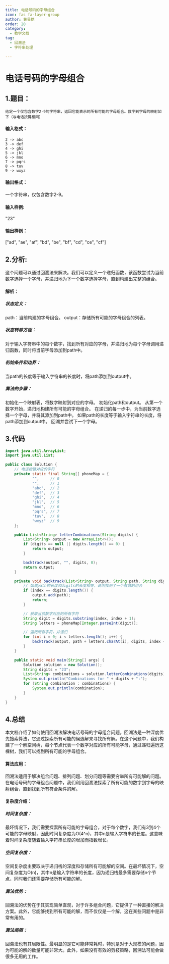 ```yaml
---
title: 电话号码的字母组合
icon: fas fa-layer-group
author: 黄昱皓
order: 20
category:
  - 教学文档
tag:
  - 回溯法
  - 字符串处理

---
```


# 电话号码的字母组合

## 1.题目： 
    给定一个仅包含数字2-9的字符串，返回它能表示的所有可能的字母组合。数字到字母的映射如下（与电话按键相同）

#### 输入格式：
    2 -> abc
    3 -> def
    4 -> ghi
    5 -> jkl
    6 -> mno
    7 -> pqrs
    8 -> tuv
    9 -> wxyz


#### 输出格式：
一个字符串，仅包含数字2-9。



#### 输入样例:
"23"


#### 输出样例：

["ad", "ae", "af", "bd", "be", "bf", "cd", "ce", "cf"]

## 2.分析:

这个问题可以通过回溯法来解决。我们可以定义一个递归函数，该函数尝试为当前数字选择一个字母，并递归地为下一个数字选择字母，直到构建出完整的组合。


#### 解析：
##### 状态定义：
path：当前构建的字母组合。
output：存储所有可能的字母组合的列表。
##### 状态转移方程：
对于输入字符串中的每个数字，找到所有对应的字母，并递归地为每个字母调用递归函数，同时将当前字母添加到path中。
##### 初始条件和边界：
当path的长度等于输入字符串的长度时，将path添加到output中。
##### 算法的步骤：
初始化一个映射表，将数字映射到对应的字母。
初始化path和output。
从第一个数字开始，递归地构建所有可能的字母组合。
在递归的每一步中，为当前数字选择一个字母，并将其添加到path中。
如果path的长度等于输入字符串的长度，将path添加到output中。
回溯并尝试下一个字母。


## 3.代码

```java
import java.util.ArrayList;
import java.util.List;

public class Solution {
    // 电话按键对应的字符
    private static final String[] phoneMap = {
            "",     // 0
            "",     // 1
            "abc",  // 2
            "def",  // 3
            "ghi",  // 4
            "jkl",  // 5
            "mno",  // 6
            "pqrs", // 7
            "tuv",  // 8
            "wxyz"  // 9
    };

    public List<String> letterCombinations(String digits) {
        List<String> output = new ArrayList<>();
        if (digits == null || digits.length() == 0) {
            return output;
        }

        backtrack(output, "", digits, 0);
        return output;
    }

    private void backtrack(List<String> output, String path, String digits, int index) {
        // 如果path的长度和digits的长度相等，说明找到了一个有效的组合
        if (index == digits.length()) {
            output.add(path);
            return;
        }

        // 获取当前数字对应的所有字符
        String digit = digits.substring(index, index + 1);
        String letters = phoneMap[Integer.parseInt(digit)];

        // 遍历所有字符，并递归
        for (int i = 0; i < letters.length(); i++) {
            backtrack(output, path + letters.charAt(i), digits, index + 1);
        }
    }

    public static void main(String[] args) {
        Solution solution = new Solution();
        String digits = "23";
        List<String> combinations = solution.letterCombinations(digits);
        System.out.println("Combinations for " + digits + ":");
        for (String combination : combinations) {
            System.out.println(combination);
        }
    }
}

```


## 4.总结

本文档介绍了如何使用回溯法解决电话号码的字母组合问题。回溯法是一种深度优先搜索算法，它通过探索所有可能的候选解来寻找所有解。在这个问题中，我们构建了一个解空间树，每个节点代表一个数字对应的所有可能字母，通过递归遍历这棵树，我们可以找到所有可能的字母组合。

#### 算法应用：
回溯法适用于解决组合问题、排列问题、划分问题等需要穷举所有可能解的问题。在电话号码的字母组合问题中，我们利用回溯法探索了所有可能的数字到字母的映射组合，直到找到所有符合条件的解。

#### 复杂度介绍：
##### 时间复杂度：
最坏情况下，我们需要探索所有可能的字母组合，对于每个数字，我们有3到4个可能的字母映射，因此时间复杂度为O(4^n)，其中n是输入字符串的长度。这意味着时间复杂度随着输入字符串长度的增加而指数增长。

##### 空间复杂度：
空间复杂度主要取决于递归栈的深度和存储所有可能解的空间。在最坏情况下，空间复杂度为O(n)，其中n是输入字符串的长度，因为递归栈最多需要存储n个节点，同时我们还需要存储所有可能的解。

##### 算法优势：
回溯法的优势在于其实现简单直观，对于许多组合问题，它提供了一种直接的解决方案。此外，它能够找到所有可能的解，而不仅仅是一个解，这在某些问题中是非常有用的。
##### 算法局限：
回溯法也有其局限性。最明显的是它可能非常耗时，特别是对于大规模的问题，因为可能的解的数量可能非常大。此外，如果没有有效的剪枝策略，回溯法可能会做很多无用的工作。


